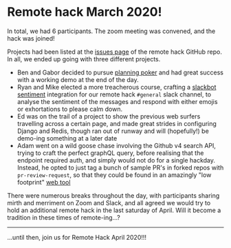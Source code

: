 # Remote hack March 2020!

In total, we had 6 participants. The zoom meeting was convened, and the hack was joined!

Projects had been listed at the [issues page](https://github.com/remotehack/remotehack.github.io/issues) of the remote hack
GitHub repo. In all, we ended up going with three different projects.

- Ben and Gabor decided to pursue [planning poker](https://github.com/remotehack/poker) and had great success with a working demo at the end of the day.
- Ryan and Mike elected a more treacherous course, crafting a [slackbot sentiment](https://github.com/remotehack/remote-sentiment) integration for our remote hack `#general` slack channel, to analyse the sentiment of the messages and respond with either emojis or exhortations to please calm down.
- Ed was on the trail of a project to show the previous web surfers travelling across a certain page, and made great strides in configuring Django and Redis, though ran out of runway and will (hopefully!) be demo-ing something at a later date
- Adam went on a wild goose chase involving the Github v4 search API, trying to craft the perfect graphQL query, before realising that the endpoint required auth, and simply would not do for a single hackday. Instead, he opted to just tag a bunch of sample PR's in forked repos with `pr-review-request`, so that they could be found in an amazingly "low footprint" [web tool](https://pr-finder.netlify.com)

There were numerous breaks throughout the day, with participants sharing mirth and merriment on Zoom and Slack, and all agreed we would try to hold an additional remote hack in the last saturday of April. Will it become a tradition in these times of remote-ing...?

---

...until then, join us for Remote Hack April 2020!!!
